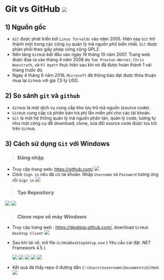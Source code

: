 # Git vs GitHub                                                   ![](/images/git/logomini.png)
## 1) Nguồn gốc
- `Git` được phát triển bởi `Linus Torvalds` vào năm 2005. Hiện nay `Git` trở thành một trong các công cụ quản lý mã nguồn phổ biến nhất. `Git` được phân phối theo giấy phép công cộng GPL2.
- Nền tảng `GitHub` bắt đầu vào ngày 19 tháng 10 năm 2007. Trang web được đưa ra vào tháng 4 năm 2008 do `Tom Preston-Werner`, `Chris Wanstrath`, và `PJ Hyett` thực hiện sau khi nó đã được hoàn thành 1 vài tháng trước đó.
- Ngày 4 tháng 6 năm 2018, `Microsoft` đã thông báo đạt được thỏa thuận mua lại `GitHub` với giá 7,5 tỷ USD.
## 2) So sánh `git` và `github`
- `GitHub` là một dịch vụ cung cấp kho lưu trữ mã nguồn (source code).
- `GitHub` cung cấp cả phiên bản trả phí lẫn miễn phí cho các tài khoản.
- `Git` là một hệ thống quản lý mã nguồn phân tán, quản lý code, tương tự như một công cụ để download, clone, sửa đổi source code được lưu trữ trên `GitHub`.
## 3) Cách sử dụng `Git` với Windows
> ### Đăng nhập
- Truy cập trang web: https://github.com/
![](/images/git/Screenshot_1.png)
- Click `Sign in` nếu đã có tài khoản. Nhập `Username` và  `Password` tương ứng rồi `Sign in`
![](/images/git/Screenshot_2.png ) 
> ### Tạo Repository

![](/images/git/Screenshot_3.png)
![](/images/git/Screenshot_4.png)
> ### Clone repo về máy Windows
- Truy cập trang web : https://desktop.github.com/, download `GitHub Desktop Client`
![](/images/git/Screenshot_5.png)
- Sau khi tải về, mở file `GitHubDesktopSetup.exe` ( Yêu cầu cài đặt .NET Framework 4.5 )

    ![](/images/git/Screenshot_6.png)
    ![](/images/git/Screenshot_7.png)
    ![](/images/git/Screenshot_8.png)
    ![](/images/git/Screenshot_9.png)
    ![](/images/git/Screenshot_10.png)
- Kết quả đã thấy repo ở đường dẫn ``` C:\Users\%username\Documents\GitHub ```
    ![](/images/git/Screenshot_11.png)
